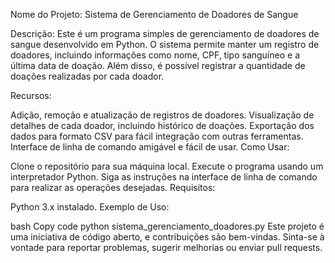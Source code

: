 Nome do Projeto: Sistema de Gerenciamento de Doadores de Sangue

Descrição:
Este é um programa simples de gerenciamento de doadores de sangue desenvolvido em Python. O sistema permite manter um registro de doadores, incluindo informações como nome, CPF, tipo sanguíneo e a última data de doação. Além disso, é possível registrar a quantidade de doações realizadas por cada doador.

Recursos:

Adição, remoção e atualização de registros de doadores.
Visualização de detalhes de cada doador, incluindo histórico de doações.
Exportação dos dados para formato CSV para fácil integração com outras ferramentas.
Interface de linha de comando amigável e fácil de usar.
Como Usar:

Clone o repositório para sua máquina local.
Execute o programa usando um interpretador Python.
Siga as instruções na interface de linha de comando para realizar as operações desejadas.
Requisitos:

Python 3.x instalado.
Exemplo de Uso:

bash
Copy code
python sistema_gerenciamento_doadores.py
Este projeto é uma iniciativa de código aberto, e contribuições são bem-vindas. Sinta-se à vontade para reportar problemas, sugerir melhorias ou enviar pull requests.
